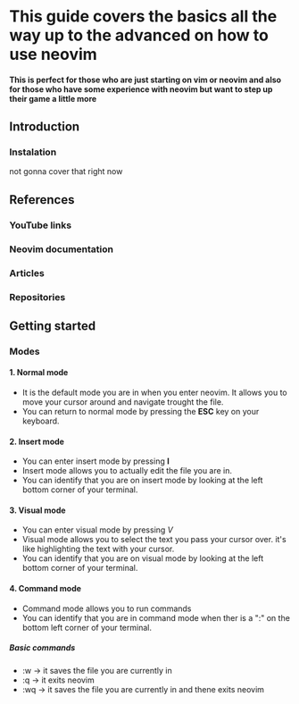 # This guide covers the basics all the way up to the advanced on how to use neovim
#### This is perfect for those who are just starting on vim or neovim and also for those who have some experience with neovim but want to step up their game a little more

## Introduction
### Instalation
not gonna cover that right now

## References
### YouTube links
### Neovim documentation
### Articles
### Repositories

## Getting started
### Modes
#### 1. Normal mode
- It is the default mode you are in when you enter neovim. It allows you to move your cursor around and navigate trought the file.
- You can return to normal mode by pressing the **ESC** key on your keyboard.
#### 2. Insert mode
- You can enter insert mode by pressing **I**
- Insert mode allows you to actually edit the file you are in.
- You can identify that you are on insert mode by looking at the left bottom corner of your terminal.
#### 3. Visual mode
- You can enter visual mode by pressing *V*
- Visual mode allows you to select the text you pass your cursor over. it's like highlighting the text with your cursor.
- You can identify that you are on visual mode by looking at the left bottom corner of your terminal.
#### 4. Command mode
- Command mode allows you to run commands
- You can identify that you are in command mode when ther is a ":" on the bottom left corner of your terminal.

##### Basic commands
- :w -> it saves the file you are currently in
- :q -> it exits neovim
- :wq -> it saves the file you are currently in and thene exits neovim
